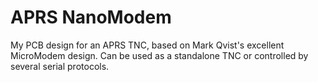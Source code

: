 # APRS NanoModem

My PCB design for an APRS TNC, based on Mark Qvist's excellent MicroModem design. Can be used as a standalone TNC or controlled by several serial protocols.
